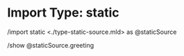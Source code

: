 # Import Type: static

/import static <./type-static-source.mld> as @staticSource

/show @staticSource.greeting
